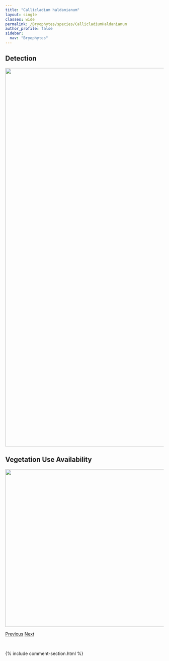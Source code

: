 ```yaml
---
title: "Callicladium haldanianum"
layout: single
classes: wide
permalink: /Bryophytes/species/CallicladiumHaldanianum
author_profile: false
sidebar:
  nav: "Bryophytes"
---
```


<h2>Detection</h2>

<a href="https://drive.google.com/uc?export=view&id=1FPQnR_fTjSt6E7NuuE9u8M4U8Kb21pY6">
<img src="https://drive.google.com/uc?export=view&id=1FPQnR_fTjSt6E7NuuE9u8M4U8Kb21pY6" height = "1200" width = "800">
</a>


<h2>Vegetation Use Availability</h2>

<a href="https://drive.google.com/uc?export=view&id=1db98xUfk25qBomfnOMbciAkhYiN7u-Pc">
<img src="https://drive.google.com/uc?export=view&id=1db98xUfk25qBomfnOMbciAkhYiN7u-Pc" height = "500" width = "1000">
</a>


<a href="/DevelopmentWebsite/Bryophytes/species/BucklandiellaSudetica" class="pagination--pager" title="Bucklandiella sudetica">Previous</a> <a href="/DevelopmentWebsite/Bryophytes/species/CalliergonellaCuspidata" class="pagination--pager" title="Calliergonella cuspidata">Next</a>

<p>&nbsp;</p>

{% include comment-section.html %}
